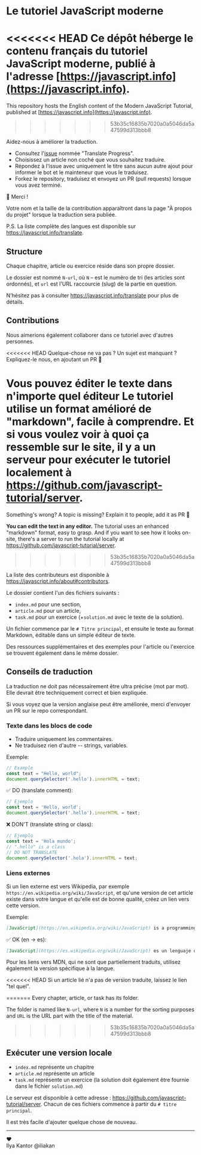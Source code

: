 # Le tutoriel JavaScript moderne

<<<<<<< HEAD
Ce dépôt héberge le contenu français du tutoriel JavaScript moderne, publié à l'adresse [https://javascript.info](https://javascript.info).
=======
This repository hosts the English content of the Modern JavaScript Tutorial, published at [https://javascript.info](https://javascript.info).
>>>>>>> 53b35c16835b7020a0a5046da5a47599d313bbb8

Aidez-nous à améliorer la traduction.

- Consultez l'[issue](https://github.com/javascript-tutorial/fr.javascript.info/issues) nommée "Translate Progress".
- Choisissez un article non coché que vous souhaitez traduire.
- Répondez à l'issue avec uniquement le titre sans aucun autre ajout pour informer le bot et le mainteneur que vous le traduisez.
- Forkez le repository, traduisez et envoyez un PR (pull requests) lorsque vous avez terminé.

🎉 Merci !

Votre nom et la taille de la contribution apparaîtront dans la page "À propos du projet" lorsque la traduction sera publiée.

P.S. La liste complète des langues est disponible sur <https://javascript.info/translate>.

## Structure

Chaque chapitre, article ou exercice réside dans son propre dossier.

Le dossier est nommé `N-url`, où `N` – est le numéro de tri (les articles sont ordonnés), et `url` est l'URL raccourcie (slug) de la partie en question.

N'hésitez pas à consulter <https://javascript.info/translate> pour plus de détails.

## Contributions

Nous aimerions également collaborer dans ce tutoriel avec d'autres personnes.

<<<<<<< HEAD
Quelque-chose ne va pas ? Un sujet est manquant ? Expliquez-le nous, en ajoutant un PR 👏

**Vous pouvez éditer le texte dans n'importe quel éditeur** Le tutoriel utilise un format amélioré de "markdown", facile à comprendre. Et si vous voulez voir à quoi ça ressemble sur le site, il y a un serveur pour exécuter le tutoriel localement à <https://github.com/javascript-tutorial/server>.  
=======
Something's wrong? A topic is missing? Explain it to people, add it as PR 👏

**You can edit the text in any editor.** The tutorial uses an enhanced "markdown" format, easy to grasp. And if you want to see how it looks on-site, there's a server to run the tutorial locally at <https://github.com/javascript-tutorial/server>.
>>>>>>> 53b35c16835b7020a0a5046da5a47599d313bbb8

La liste des contributeurs est disponible à <https://javascript.info/about#contributors>.

Le dossier contient l'un des fichiers suivants :

- `index.md` pour une section,
- `article.md` pour un article,
- `task.md` pour un exercice (+`solution.md` avec le texte de la solution).

Un fichier commence par le `# Titre principal`, et ensuite le texte au format Markdown, éditable dans un simple éditeur de texte.

Des ressources supplémentaires et des exemples pour l'article ou l'exercice se trouvent également dans le même dossier.

## Conseils de traduction

La traduction ne doit pas nécessairement être ultra précise (mot par mot). Elle devrait être techniquement correct et bien expliquée.

Si vous voyez que la version anglaise peut être améliorée, merci d'envoyer un PR sur le repo correspondant.

### Texte dans les blocs de code

- Traduire uniquement les commentaires.
- Ne traduisez rien d'autre -- strings, variables.


Exemple:

```js
// Example
const text = "Hello, world";
document.querySelector('.hello').innerHTML = text;
```

✅ DO (translate comment):

```js
// Ejemplo
const text = 'Hello, world';
document.querySelector('.hello').innerHTML = text;
```

❌ DON'T (translate string or class):

```js
// Ejemplo
const text = 'Hola mundo';
// ".hello" is a class
// DO NOT TRANSLATE
document.querySelector('.hola').innerHTML = text;
```

### Liens externes

Si un lien externe est vers Wikipedia, par exemple `https://en.wikipedia.org/wiki/JavaScript`, et qu'une version de cet article existe dans votre langue et qu'elle est de bonne qualité, créez un lien vers cette version.

Exemple:

```md
[JavaScript](https://en.wikipedia.org/wiki/JavaScript) is a programming language.
```

✅ OK (en -> es):

```md
[JavaScript](https://es.wikipedia.org/wiki/JavaScript) es un lenguaje de programación.
```

Pour les liens vers MDN, qui ne sont que partiellement traduits, utilisez également la version spécifique à la langue.

<<<<<<< HEAD
Si un article lié n'a pas de version traduite, laissez le lien "tel quel".

=======
Every chapter, article, or task has its folder.

The folder is named like `N-url`, where `N` is a number for the sorting purposes and `URL` is the URL part with the title of the material.
>>>>>>> 53b35c16835b7020a0a5046da5a47599d313bbb8

## Exécuter une version locale

  - `index.md` représente un chapitre
  - `article.md` représente un article
  - `task.md` représente un exercice (la solution doit également être fournie dans le fichier `solution.md`)

Le serveur est disponible à cette adresse : <https://github.com/javascript-tutorial/server>. 
Chacun de ces fichiers commence à partir du `# titre principal`.

Il est très facile d'ajouter quelque chose de nouveau.

---  
♥  
Ilya Kantor @iliakan
